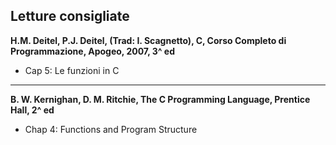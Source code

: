 ## Letture consigliate

**H.M. Deitel, P.J. Deitel, (Trad: I. Scagnetto), C, Corso Completo di Programmazione, Apogeo, 2007, 3^ ed**

* Cap 5: Le funzioni in C

---

**B. W. Kernighan, D. M. Ritchie, The C Programming Language, Prentice Hall, 2^ ed**

* Chap 4: Functions and Program Structure
